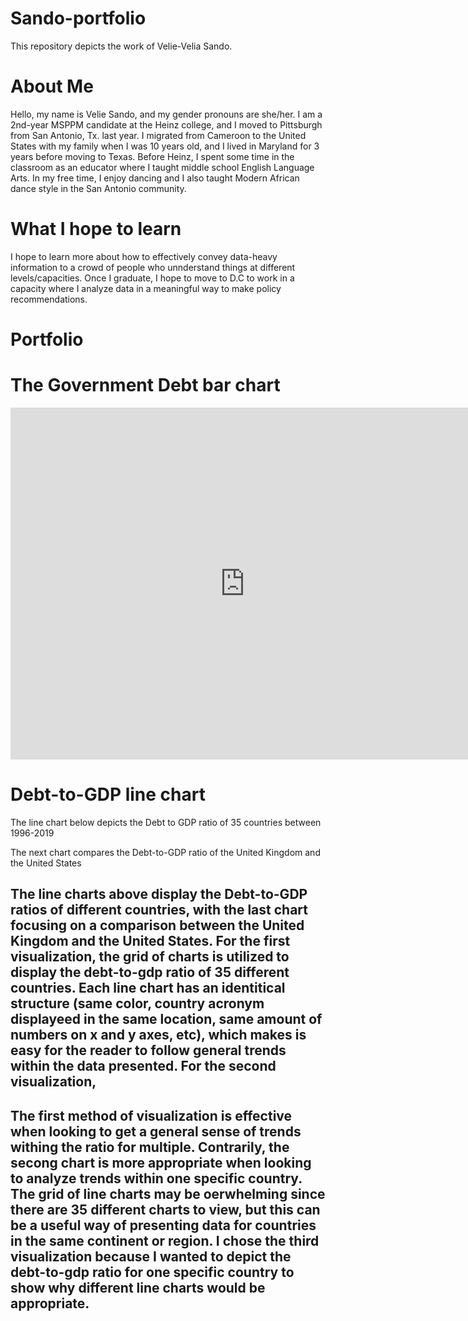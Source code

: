 # Sando-portfolio
This repository depicts the work of Velie-Velia Sando.
# About Me
Hello, my name is Velie Sando, and my gender pronouns are she/her. I am a 2nd-year MSPPM candidate at the Heinz college, and I moved to Pittsburgh from San Antonio, Tx. last year. I migrated from Cameroon to the United States with my family when I was 10 years old, and I lived in Maryland for 3 years before moving to Texas. Before Heinz, I spent some time in the classroom as an educator where I taught middle school English Language Arts. In my free time, I enjoy dancing and I also taught Modern African dance style in the San Antonio community.
# What I hope to learn
I hope to learn more about how to effectively convey data-heavy information to a crowd of people who unnderstand things at different levels/capacities. Once I graduate, I hope to move to D.C to work in a capacity where I analyze data in a meaningful way to make policy recommendations.
# Portfolio
# The Government Debt bar chart 
<iframe src="https://data.oecd.org/chart/6sDF" width="750" height="563" style="border: 0" mozallowfullscreen="true" webkitallowfullscreen="true" allowfullscreen="true"><a href="https://data.oecd.org/chart/6sDF" target="_blank">OECD Chart: General government debt, Total, % of GDP, Annual, 2019</a></iframe>

# Debt-to-GDP line chart
The line chart below depicts the Debt to GDP ratio of 35 countries between 1996-2019
<div class="flourish-embed flourish-chart" data-src="visualisation/7254924"><script src="https://public.flourish.studio/resources/embed.js"></script></div>

The next chart compares the Debt-to-GDP ratio of the United Kingdom and the United States
<div class="flourish-embed flourish-chart" data-src="visualisation/7261248"><script src="https://public.flourish.studio/resources/embed.js"></script></div>

## The line charts above display the Debt-to-GDP ratios of different countries, with the last chart focusing on a comparison between the United Kingdom and the United States. For the first visualization, the grid of charts is utilized to display the debt-to-gdp ratio of 35 different countries. Each line chart has an identitical structure (same color, country acronym displayeed in the same location, same amount of numbers on x and y axes, etc), which makes is easy for the reader to follow general trends within the data presented. For the second visualization, 
## The first method of visualization is effective when looking to get a general sense of trends withing the ratio for multiple. Contrarily, the secong chart is more appropriate when looking to analyze trends within one specific country. The grid of line charts may be oerwhelming since there are 35 different charts to view, but this can be a useful way of presenting data for countries in the same continent or region. I chose the third visualization because I wanted to depict the debt-to-gdp ratio for one specific country to show why different line charts would be appropriate.
